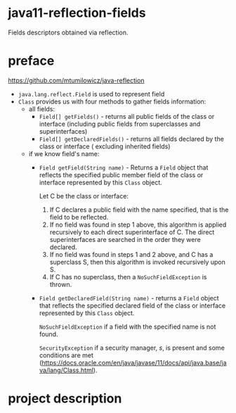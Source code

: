 # java11-reflection-fields
Fields descriptors obtained via reflection.

# preface
https://github.com/mtumilowicz/java-reflection

* `java.lang.reflect.Field` is used to represent field
* `Class` provides us with four methods to gather
fields information:
    * all fields:
        * `Field[] getFields()` - returns all public fields 
            of the class or interface (including public fields
            from superclasses and superinterfaces)
        * `Field[] getDeclaredFields()` - returns 
            all fields declared by the class or interface (
            excluding inherited fields)
    * if we know field's name:
        * `Field getField(String name)` - Returns a `Field` 
            object that reflects the specified public member
            field of the class or interface represented by this 
            `Class` object.
        
            Let C be the class or interface:
            1. If C declares a public field with the name specified, that is the
                field to be reflected.
            1. If no field was found in step 1 above, this algorithm is applied
                recursively to each direct superinterface of C. The direct
                superinterfaces are searched in the order they were declared.
            1. If no field was found in steps 1 and 2 above, and C has a
                superclass S, then this algorithm is invoked recursively upon S.
            1. If C has no superclass, then a `NoSuchFieldException`
                is thrown.
        * `Field getDeclaredField(String name)` - returns 
            a `Field` object that reflects the specified 
            declared field of the class or interface represented 
            by this `Class` object.
            
            `NoSuchFieldException` if a field with the specified 
            name is not found.
            
            `SecurityException` if a security manager, <i>s</i>, 
            is present and some conditions are met (https://docs.oracle.com/en/java/javase/11/docs/api/java.base/java/lang/Class.html).
# project description